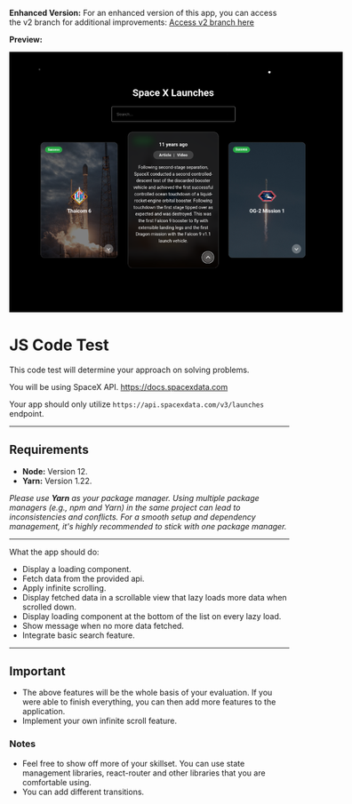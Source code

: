 **Enhanced Version:**
For an enhanced version of this app, you can access the v2 branch for additional improvements:
[Access v2 branch here](https://github.com/mondejarmarron18/taocrown-react-test/tree/v2)

**Preview:**

<img alt="v2 branch" src="./v2.png" style="max-width: 600px;">

# JS Code Test

This code test will determine your approach on solving problems.

You will be using SpaceX API. <https://docs.spacexdata.com>

Your app should only utilize `https://api.spacexdata.com/v3/launches` endpoint.

---

## Requirements

- **Node:** Version 12.
- **Yarn:** Version 1.22.

_Please use **Yarn** as your package manager. Using multiple package managers (e.g., npm and Yarn) in the same project can lead to inconsistencies and conflicts. For a smooth setup and dependency management, it's highly recommended to stick with one package manager._

---

What the app should do:

- Display a loading component.
- Fetch data from the provided api.
- Apply infinite scrolling.
- Display fetched data in a scrollable view that lazy loads more data when scrolled down.
- Display loading component at the bottom of the list on every lazy load.
- Show message when no more data fetched.
- Integrate basic search feature.

---

## Important

- The above features will be the whole basis of your evaluation. If you were able to finish everything, you can then add more features to the application.
- Implement your own infinite scroll feature.

### Notes

- Feel free to show off more of your skillset. You can use state management libraries, react-router and other libraries that you are comfortable using.
- You can add different transitions.
